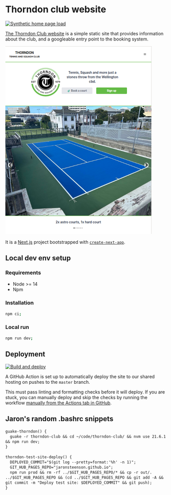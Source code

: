 # Thorndon club website

[![Synthetic home page load](https://github.com/JaronSteenson/thorndon-club/actions/workflows/synthetic-home-page-load.yml/badge.svg)](https://github.com/JaronSteenson/thorndon-club/actions/workflows/synthetic-home-page-load.yml)

[The Thorndon Club website](https://www.thorndonclub.co.nz/) is a simple static site that provides information about the club,
and a googleable entry point to the booking system.

![Home page](./home-page.png)

It is a [Next.js](https://nextjs.org/) project bootstrapped with [`create-next-app`](https://github.com/vercel/next.js/tree/canary/packages/create-next-app).

## Local dev env setup

### Requirements

-   Node >= 14
-   Npm

### Installation

```bash
npm ci;
```

### Local run

```bash
npm run dev;
```

## Deployment

[![Build and deploy](https://github.com/JaronSteenson/thorndon-club/actions/workflows/build-deploy.yml/badge.svg?branch=master)](https://github.com/JaronSteenson/thorndon-club/actions/workflows/build-deploy.yml)

A GitHub Action is set up to automatically deploy the site to our shared hosting on pushes
to the `master` branch.

This must pass linting and formatting checks before it will deploy.
If you are stuck, you can manually deploy and skip the checks by running the workflow
[manually from the Actions tab in GitHub](https://github.com/JaronSteenson/thorndon-club/actions/workflows/build-deploy.yml).

## Jaron's random .bashrc snippets

```shell
guake-thorndon() {
  guake -r thorndon-club && cd ~/code/thorndon-club/ && nvm use 21.6.1 && npm run dev;
}

thorndon-test-site-deploy() {
  DEPLOYED_COMMIT="$(git log --pretty=format:'%h' -n 1)";
  GIT_HUB_PAGES_REPO="jaronsteenson.github.io";
  npm run prod && rm -rf ../$GIT_HUB_PAGES_REPO/* && cp -r out/. ../$GIT_HUB_PAGES_REPO && (cd ../$GIT_HUB_PAGES_REPO && git add -A && git commit -m "Deploy test site: $DEPLOYED_COMMIT" && git push);
}
```
